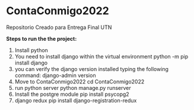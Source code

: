 # ContaConmigo2022
Repositorio Creado para Entrega Final UTN

**Steps to run the the project:**
1. Install python
2. You need to install django within the virtual environment
python -m pip install django	
3. you can verify the django version installed typing the following command:
django-admin version
4. Move to ContaConmigo2022
cd ContaConmigo2022
5. run python server
python manage.py runserver
6. Install the postgre module
pip install psycopg2
8. django redux
pip install django-registration-redux
